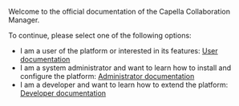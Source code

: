 <!--
 ~ SPDX-FileCopyrightText: Copyright DB InfraGO AG and contributors
 ~ SPDX-License-Identifier: Apache-2.0
 -->

Welcome to the official documentation of the Capella Collaboration Manager.

To continue, please select one of the following options:

- I am a user of the platform or interested in its features:
  [User documentation](./user/index.md)
- I am a system administrator and want to learn how to install and configure
  the platform: [Administrator documentation](./admin/index.md)
- I am a developer and want to learn how to extend the platform:
  [Developer documentation](./development/index.md)
